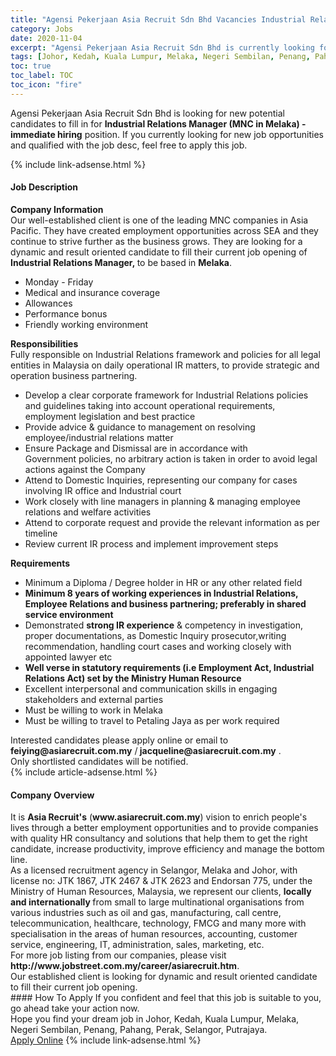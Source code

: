 ```yaml
---
title: "Agensi Pekerjaan Asia Recruit Sdn Bhd Vacancies Industrial Relations Manager (MNC in Melaka) - immediate hiring" 
category: Jobs 
date: 2020-11-04 
excerpt: "Agensi Pekerjaan Asia Recruit Sdn Bhd is currently looking for suitable person to fill in the Industrial Relations Manager (MNC in Melaka) - immediate hiring which positioned at Johor, Kedah, Kuala Lumpur, Melaka, Negeri Sembilan, Penang, Pahang, Perak, Selangor, Putrajaya" 
tags: [Johor, Kedah, Kuala Lumpur, Melaka, Negeri Sembilan, Penang, Pahang, Perak, Selangor, Putrajaya] 
toc: true 
toc_label: TOC 
toc_icon: "fire" 
--- 
```


<p>Agensi Pekerjaan Asia Recruit Sdn Bhd is looking for new potential candidates to fill in for <b>Industrial Relations Manager (MNC in Melaka) - immediate hiring</b> position. If you currently looking for new job opportunities and qualified with the job desc, feel free to apply this job.
</p>{% include link-adsense.html %} 
<div><div><div><h4>Job Description</h4></div></div><div><div><span><div><div><strong>Company Information</strong></div><div>Our well-established client&#160;is one of the leading MNC companies in Asia Pacific. They have created employment opportunities across SEA and they continue to strive further as the business grows. They are looking for a dynamic and result oriented candidate to fill their current job opening of <strong>Industrial Relations Manager,&#160;</strong>to be based in <strong>Melaka</strong>.&#160;</div><ul><li>Monday - Friday</li><li>Medical and insurance coverage&#160;</li><li>Allowances&#160;</li><li>Performance bonus</li><li>Friendly working environment</li></ul><div><strong>Responsibilities</strong></div><div>Fully responsible on Industrial Relations framework and policies for all legal entities in Malaysia&#160;on daily operational IR matters, to provide strategic and operation business partnering.</div><ul><li>Develop a clear corporate framework for Industrial Relations policies and guidelines taking into account operational requirements, employment legislation and best practice</li><li>Provide advice &amp; guidance to management on resolving employee/industrial relations matter</li><li>Ensure Package and Dismissal are in accordance with Government&#160;policies, no arbitrary action is taken in order to avoid legal actions against the Company</li><li>Attend to Domestic Inquiries, representing our company for cases involving IR office and Industrial court</li><li>Work closely with line managers in planning &amp; managing employee relations and welfare activities</li><li>Attend to corporate request and provide the relevant information as per timeline</li><li>Review current IR process and implement improvement steps&#160;</li></ul><div><strong>Requirements</strong></div><ul><li>Minimum a Diploma / Degree holder in HR or any other related field</li><li><strong>Minimum 8 years of working experiences in Industrial Relations, Employee Relations and business partnering; preferably in shared service environment&#160;</strong></li><li>Demonstrated&#160;<strong>strong IR experience</strong> &amp; competency in investigation, proper documentations, as Domestic Inquiry prosecutor,writing recommendation, handling court cases and working closely with appointed lawyer etc</li><li><strong>Well verse in statutory requirements (i.e Employment Act, Industrial Relations Act) set by the Ministry Human Resource</strong></li><li>Excellent interpersonal and communication skills in engaging stakeholders and external parties</li><li>Must be willing to work in Melaka</li><li>Must be willing to travel to Petaling Jaya as per work required</li></ul><div>Interested candidates please apply online or email to <strong>feiying@asiarecruit.com.my</strong> /<strong> jacqueline@asiarecruit.com.my</strong> .</div><div>Only shortlisted candidates will be notified.</div></div></span></div></div></div> 
{% include article-adsense.html %} 
<div><div><div><h4>Company Overview</h4></div></div><div><div><span><div><div>It is <strong>Asia Recruit's</strong> (<strong>www.asiarecruit.com.my</strong>) vision to enrich people's lives through a better employment opportunities and to provide companies with quality HR consultancy and solutions that help them to get the right candidate, increase productivity, improve efficiency and manage the bottom line.</div><div>As a licensed recruitment agency in Selangor, Melaka and Johor, with license no: JTK 1867, JTK 2467 &amp; JTK 2623 and Endorsan 775, under the Ministry of Human Resources, Malaysia, we represent our clients, <strong>locally and internationally </strong>from small to large multinational organisations from various industries such as oil and gas, manufacturing, call centre, telecommunication, healthcare, technology, FMCG and many more with specialisation in the areas of human resources, accounting, customer service, engineering, IT, administration, sales, marketing, etc.</div><div>For more job listing from our companies, please visit <strong>http://www.jobstreet.com.my/career/asiarecruit.htm</strong>.</div><div>Our established client is looking for dynamic and result oriented candidate to fill their current job opening.</div></div></span></div></div></div> 
#### How To Apply 
If you confident and feel that this job is suitable to you, go ahead take your action now. <br/> 
Hope you find your dream job in Johor, Kedah, Kuala Lumpur, Melaka, Negeri Sembilan, Penang, Pahang, Perak, Selangor, Putrajaya. <br/> 
<a href="https://www.jobstreet.com.my/en/job/industrial-relations-manager-mnc-in-melaka-immediate-hiring-4417224?jobId=jobstreet-my-job-4417224&sectionRank=29&token=0~5501bf9d-7b50-46db-b56d-acaba021a6ea&fr=SRP%20View%20In%20New%20Ta" class="btn btn--info" target="_blank" rel="nofollow noopenner">Apply Online</a> 
{% include link-adsense.html %} 